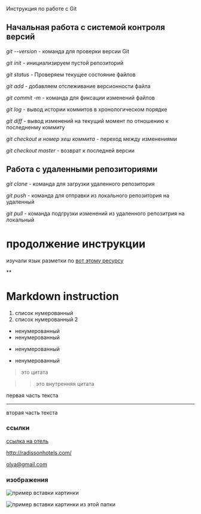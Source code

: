  Инструкция по работе с Git

## Начальная работа с системой контроля версий

*git --version* - команда для проверки версии Git

*git init* - инициализируем пустой репозиторий

*git status* - Проверяем текущее состояние файлов

*git add* - добавляем отслеживание версионности файла

*git commit -m* - команда для фиксации изменений файлов

*git log* -  вывод истории коммитов в хронологическом порядке

*git diff* - вывод изменений на текущий момент по отношению к последненму коммиту

*git checkout и номер хеш коммита* - переход между изменениями

*git checkout master* - возврат к последней версии

## Работа с удаленными репозиториями

*git clone* - команда для загрузки удаленного репозитория

*git push* - команда для отправки из локального репозитория на удаленный

*git pull* - команда подгрузки изменений из удаленного репозитрия на локальный

# продолжение инструкции 

изучали язык разметки по [вот этому ресурсу](http://gist.github.com/Jekins/2bf2d0638163f1294637#file-markdown-docs-md)

**

# Markdown instruction

1. список нумерованный
2. список нумерованный 2

+ ненумерованный
+ ненумерованный

- ненумерованный

* ненумерованный

> это цитата

>> это внутренняя цитата

первая часть текста

---

вторая часть текста

### ссылки

[ссылка на отель](https://www.radissonhotels.com/ru-ru/hotels/radisson-collection-resort-sochi-spa?cid=a:se+b:gmb+c:emea+i:local+e:rco+d:eerut+h:RUAERPAR)

<http://radissonhotels.com/>

<olya@gmail.com>

### изображения

![пример вставки картинки](/image/1.jpg)

![пример вставки картинки из этой папки](shoes.jpeg)
